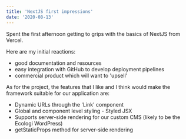```yaml
---
title: 'NextJS first impressions'
date: '2020-08-13'
---
```


Spent the first afternoon getting to grips with the basics of NextJS from Vercel. 

Here are my initial reactions:

- good documentation and resources
- easy integration with GitHub to develop deployment pipelines
- commercial product which will want to 'upsell'

As for the project, the features that I like and I think would make the framework suitable for our application are: 

- Dynamic URLs through the 'Link' component
- Global and component level styling - Styled JSX
- Supports server-side rendering for our custom CMS (likely to be the Ecologi WordPress)
- getStaticProps method for server-side rendering
